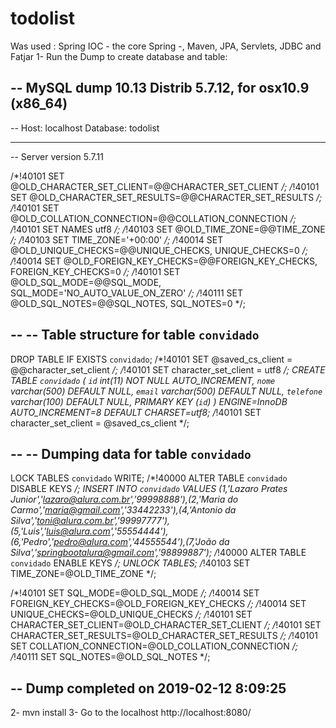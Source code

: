 # todolist

Was used : Spring IOC - the core Spring -, Maven, JPA, Servlets, JDBC and Fatjar
1- Run the Dump to create database and table:

-- MySQL dump 10.13  Distrib 5.7.12, for osx10.9 (x86_64)
--
-- Host: localhost    Database: todolist
-- ------------------------------------------------------
-- Server version	5.7.11

/*!40101 SET @OLD_CHARACTER_SET_CLIENT=@@CHARACTER_SET_CLIENT */;
/*!40101 SET @OLD_CHARACTER_SET_RESULTS=@@CHARACTER_SET_RESULTS */;
/*!40101 SET @OLD_COLLATION_CONNECTION=@@COLLATION_CONNECTION */;
/*!40101 SET NAMES utf8 */;
/*!40103 SET @OLD_TIME_ZONE=@@TIME_ZONE */;
/*!40103 SET TIME_ZONE='+00:00' */;
/*!40014 SET @OLD_UNIQUE_CHECKS=@@UNIQUE_CHECKS, UNIQUE_CHECKS=0 */;
/*!40014 SET @OLD_FOREIGN_KEY_CHECKS=@@FOREIGN_KEY_CHECKS, FOREIGN_KEY_CHECKS=0 */;
/*!40101 SET @OLD_SQL_MODE=@@SQL_MODE, SQL_MODE='NO_AUTO_VALUE_ON_ZERO' */;
/*!40111 SET @OLD_SQL_NOTES=@@SQL_NOTES, SQL_NOTES=0 */;

--
-- Table structure for table `convidado`
--

DROP TABLE IF EXISTS `convidado`;
/*!40101 SET @saved_cs_client     = @@character_set_client */;
/*!40101 SET character_set_client = utf8 */;
CREATE TABLE `convidado` (
  `id` int(11) NOT NULL AUTO_INCREMENT,
  `nome` varchar(500) DEFAULT NULL,
  `email` varchar(500) DEFAULT NULL,
  `telefone` varchar(100) DEFAULT NULL,
  PRIMARY KEY (`id`)
) ENGINE=InnoDB AUTO_INCREMENT=8 DEFAULT CHARSET=utf8;
/*!40101 SET character_set_client = @saved_cs_client */;

--
-- Dumping data for table `convidado`
--

LOCK TABLES `convidado` WRITE;
/*!40000 ALTER TABLE `convidado` DISABLE KEYS */;
INSERT INTO `convidado` VALUES (1,'Lazaro Prates Junior','lazaro@alura.com.br','99998888'),(2,'Maria do Carmo','maria@gmail.com','33442233'),(4,'Antonio da Silva','toni@alura.com.br','99997777'),(5,'Luis','luis@alura.com','55554444'),(6,'Pedro','pedro@alura.com','44555544'),(7,'João da Silva','springbootalura@gmail.com','98899887');
/*!40000 ALTER TABLE `convidado` ENABLE KEYS */;
UNLOCK TABLES;
/*!40103 SET TIME_ZONE=@OLD_TIME_ZONE */;

/*!40101 SET SQL_MODE=@OLD_SQL_MODE */;
/*!40014 SET FOREIGN_KEY_CHECKS=@OLD_FOREIGN_KEY_CHECKS */;
/*!40014 SET UNIQUE_CHECKS=@OLD_UNIQUE_CHECKS */;
/*!40101 SET CHARACTER_SET_CLIENT=@OLD_CHARACTER_SET_CLIENT */;
/*!40101 SET CHARACTER_SET_RESULTS=@OLD_CHARACTER_SET_RESULTS */;
/*!40101 SET COLLATION_CONNECTION=@OLD_COLLATION_CONNECTION */;
/*!40111 SET SQL_NOTES=@OLD_SQL_NOTES */;

-- Dump completed on 2019-02-12  8:09:25
----------------------
 2- mvn install 
 3- Go to the localhost http://localhost:8080/

